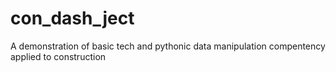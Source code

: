 # con_dash_ject
A demonstration of basic tech and pythonic  data manipulation compentency applied to construction
